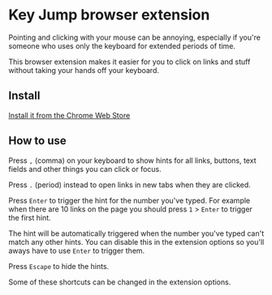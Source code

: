 # Key Jump browser extension

Pointing and clicking with your mouse can be annoying, especially if you're someone who uses only the keyboard for extended periods of time.

This browser extension makes it easier for you to click on links and stuff without taking your hands off your keyboard.

## Install

[Install it from the Chrome Web Store](https://chrome.google.com/webstore/detail/key-jump/afdjhbmagopjlalgcjfclkgobaafamck)

## How to use

Press `,` (comma) on your keyboard to show hints for all links, buttons, text fields and other things you can click or focus.

Press `.` (period) instead to open links in new tabs when they are clicked.

Press `Enter` to trigger the hint for the number you've typed. For example when there are 10 links on the page you should press `1` > `Enter` to trigger the first hint.

The hint will be automatically triggered when the number you've typed can't match any other hints. You can disable this in the extension options so you'll aways have to use `Enter` to trigger them.

Press `Escape` to hide the hints.

Some of these shortcuts can be changed in the extension options.
